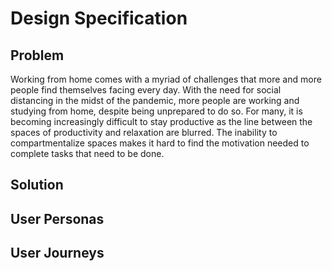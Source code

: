 # Design Specification

## Problem
Working from home comes with a myriad of challenges that more and more people find themselves facing every day. With the need for social distancing in the midst of the pandemic, more people are working and studying from home, despite being unprepared to do so. For many,  it is becoming increasingly difficult to stay productive as the line between the spaces of productivity and relaxation are blurred. The inability to compartmentalize spaces makes it hard to find the motivation needed to complete tasks that need to be done.
## Solution

## User Personas

## User Journeys